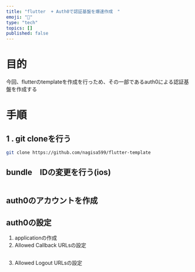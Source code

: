 ```yaml
---
title: "flutter  + Auth0で認証基盤を爆速作成　"
emoji: "🐥"
type: "tech"
topics: []
published: false
---
```


# 目的
今回、flutterのtemplateを作成を行っため、その一部であるauth0による認証基盤を作成する

# 手順
## 1 . git cloneを行う
```bash
git clone https://github.com/nagisa599/flutter-template
```

## bundle　IDの変更を行う(ios)
```bash

```

## auth0のアカウントを作成
## auth0の設定
1. applicationの作成
2. Allowed Callback URLsの設定
```
```

3. Allowed Logout URLsの設定